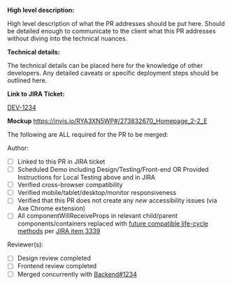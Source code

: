 **High level description:**

High level description of what the PR addresses should be put here. Should be detailed enough to communicate to the client what this PR addresses without diving into the technical nuances.

**Technical details:**

The technical details can be placed here for the knowledge of other developers. Any detailed caveats or specific deployment steps should be outlined here.

**Link to JIRA Ticket:**

[DEV-1234](https://federal-spending-transparency.atlassian.net/browse/DEV-1234)

**Mockup**
https://invis.io/RYA3XN5WP#/273832670_Homepage_2-2_E

The following are ALL required for the PR to be merged:

Author: 
- [ ] Linked to this PR in JIRA ticket
- [ ] Scheduled Demo including Design/Testing/Front-end OR Provided Instructions for Local Testing above and in JIRA
- [ ] Verified cross-browser compatibility
- [ ] Verified mobile/tablet/desktop/monitor responsiveness
- [ ] Verified that this PR does not create any *new* accessibility issues (via Axe Chrome extension)
- [ ] All componentWillReceiveProps in relevant child/parent components/containers replaced with [future compatible life-cycle methods](https://reactjs.org/blog/2018/03/27/update-on-async-rendering.html) per [JIRA item 3339](https://federal-spending-transparency.atlassian.net/browse/DEV-3339)

Reviewer(s):
- [ ] Design review completed
- [ ] Frontend review completed
- [ ] Merged concurrently with [Backend#1234](https://github.com/fedspendingtransparency/data-act-broker-backend/pull/1234)